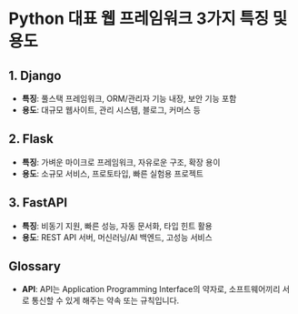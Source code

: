 # Python 대표 웹 프레임워크 3가지 특징 및 용도

## 1. Django
- **특징**: 풀스택 프레임워크, ORM/관리자 기능 내장, 보안 기능 포함
- **용도**: 대규모 웹사이트, 관리 시스템, 블로그, 커머스 등

## 2. Flask
- **특징**: 가벼운 마이크로 프레임워크, 자유로운 구조, 확장 용이
- **용도**: 소규모 서비스, 프로토타입, 빠른 실험용 프로젝트

## 3. FastAPI
- **특징**: 비동기 지원, 빠른 성능, 자동 문서화, 타입 힌트 활용
- **용도**: REST API 서버, 머신러닝/AI 백엔드, 고성능 서비스

## Glossary
- **API**: API는 Application Programming Interface의 약자로, 소프트웨어끼리 서로 통신할 수 있게 해주는 약속 또는 규칙입니다.
